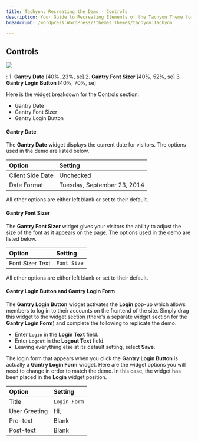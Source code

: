 ```yaml
---
title: Tachyon: Recreating the Demo - Controls
description: Your Guide to Recreating Elements of the Tachyon Theme for WordPress
breadcrumb: /wordpress:WordPress/!themes:Themes/tachyon:Tachyon

---
```


Controls
-----

![][demo]

:   1. **Gantry Date** [40%, 23%, se]
    2. **Gantry Font Sizer** [40%, 52%, se]
    3. **Gantry Login Button** [40%, 70%, se]

Here is the widget breakdown for the Controls section:

* Gantry Date
* Gantry Font Sizer
* Gantry Login Button

#### Gantry Date

The **Gantry Date** widget displays the current date for visitors. The options used in the demo are listed below.

| Option           | Setting                     |  
| :--------------- | :-------------------------- |  
| Client Side Date | Unchecked                   |  
| Date Format      | Tuesday, September 23, 2014 |  

All other options are either left blank or set to their default.

#### Gantry Font Sizer

The **Gantry Font Sizer** widget gives your visitors the ability to adjust the size of the font as it appears on the page. The options used in the demo are listed below.

| Option          | Setting     |  
| :-------------- | :---------- |  
| Font Sizer Text | `Font Size` |  

All other options are either left blank or set to their default.

#### Gantry Login Button and Gantry Login Form

The **Gantry Login Button** widget activates the **Login** pop-up which allows members to log in to their accounts on the frontend of the site. Simply drag this widget to the widget section (there's a separate widget section for the **Gantry Login Form**) and complete the following to replicate the demo.

* Enter `Login` in the **Login Text** field.
* Enter `Logout` in the **Logout Text** field.
* Leaving everything else at its default setting, select **Save**.

The login form that appears when you click the **Gantry Login Button** is actually a **Gantry Login Form** widget. Here are the widget options you will need to change in order to match the demo. In this case, the widget has been placed in the **Login** widget position.

| Option        | Setting      |  
| :------------ | :----------- |  
| Title         | `Login Form` |  
| User Greeting | Hi,          |  
| Pre-text      | Blank        |  
| Post-text     | Blank        |  

[demo]: assets/demo_3.jpeg
